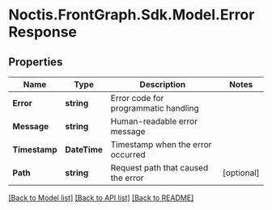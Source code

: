 # Noctis.FrontGraph.Sdk.Model.ErrorResponse

## Properties

Name | Type | Description | Notes
------------ | ------------- | ------------- | -------------
**Error** | **string** | Error code for programmatic handling | 
**Message** | **string** | Human-readable error message | 
**Timestamp** | **DateTime** | Timestamp when the error occurred | 
**Path** | **string** | Request path that caused the error | [optional] 

[[Back to Model list]](../../README.md#documentation-for-models) [[Back to API list]](../../README.md#documentation-for-api-endpoints) [[Back to README]](../../README.md)

